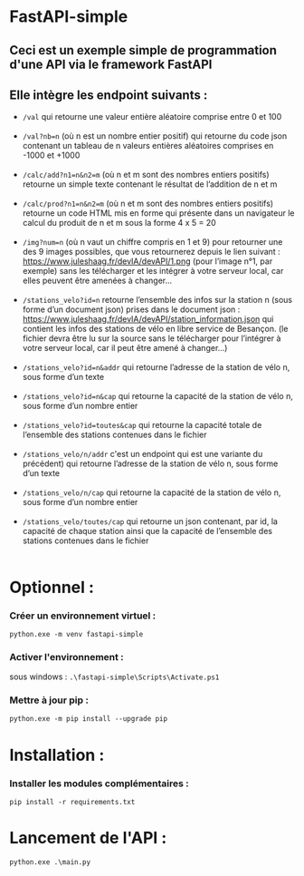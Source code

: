 # FastAPI-simple

## Ceci est un exemple simple de programmation d'une API via le framework FastAPI

## Elle intègre les endpoint suivants :

- `/val` qui retourne une valeur entière aléatoire comprise entre 0 et 100 <br></br> 
- `/val?nb=n` (où n est un nombre entier positif) qui retourne du code json contenant un tableau de n valeurs entières aléatoires comprises en -1000 et +1000<br></br>
- `/calc/add?n1=n&n2=m` (où n et m sont des nombres entiers positifs) retourne un simple texte contenant le résultat de l’addition de n et m<br></br>
- `/calc/prod?n1=n&n2=m` (où n et m sont des nombres entiers positifs) retourne un code HTML mis en forme qui présente dans un navigateur le calcul du produit de n et m sous la forme 4 x 5 = 20<br></br>
- `/img?num=n` (où n vaut un chiffre compris en 1 et 9) pour retourner une des 9 images possibles, que vous retournerez depuis le lien suivant : https://www.juleshaag.fr/devIA/devAPI/1.png (pour l’image n°1, par exemple) sans les télécharger et les intégrer à votre serveur local, car elles peuvent être amenées à changer...<br></br>
- `/stations_velo?id=n` retourne l’ensemble des infos sur la station n (sous forme d’un document json) prises dans le document json : https://www.juleshaag.fr/devIA/devAPI/station_information.json qui contient les infos des stations de vélo en libre service de Besançon. (le fichier devra être lu sur la source sans le télécharger pour l’intégrer à votre serveur local, car il peut être amené à changer...)<br></br>
- `/stations_velo?id=n&addr` qui retourne l’adresse de la station de vélo n, sous forme d’un texte<br></br>
- `/stations_velo?id=n&cap` qui retourne la capacité de la station de vélo n, sous forme d’un nombre entier<br></br>
- `/stations_velo?id=toutes&cap` qui retourne la capacité totale de l’ensemble des stations contenues dans le fichier<br></br>
- `/stations_velo/n/addr` c'est un endpoint qui est une variante du précédent) qui retourne l’adresse de la station de vélo n, sous forme d’un texte<br></br>
- `/stations_velo/n/cap` qui retourne la capacité de la station de vélo n, sous forme d’un nombre entier<br></br>
- `/stations_velo/toutes/cap` qui retourne un json contenant, par id, la capacité de chaque station ainsi que la capacité de l’ensemble des stations contenues dans le fichier<br></br>

# Optionnel : 

### Créer un environnement virtuel :
`python.exe -m venv fastapi-simple`

### Activer l'environnement :
sous windows : `.\fastapi-simple\Scripts\Activate.ps1`

### Mettre à jour pip :
`python.exe -m pip install --upgrade pip`

# Installation :

### Installer les modules complémentaires :
`pip install -r requirements.txt`

# Lancement de l'API :
`python.exe .\main.py`

